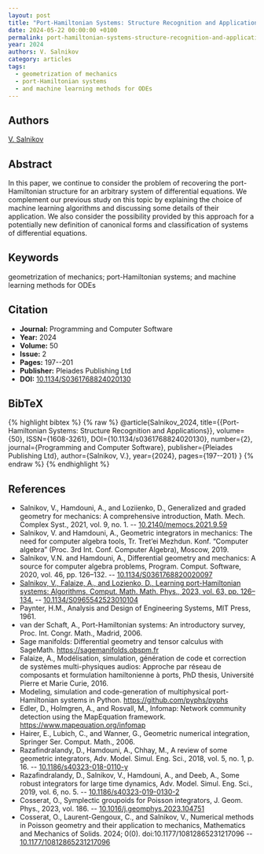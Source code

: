 ```yaml
---
layout: post
title: "Port-Hamiltonian Systems: Structure Recognition and Applications"
date: 2024-05-22 00:00:00 +0100
permalink: port-hamiltonian-systems-structure-recognition-and-applications
year: 2024
authors: V. Salnikov
category: articles
tags:
  - geometrization of mechanics
  - port-Hamiltonian systems
  - and machine learning methods for ODEs
---
```

 
## Authors
[V. Salnikov](authors/v-salnikov)
 
## Abstract
 In this paper, we continue to consider the problem of recovering the port-Hamiltonian structure for an arbitrary system of differential equations. We complement our previous study on this topic by explaining the choice of machine learning algorithms and discussing some details of their application. We also consider the possibility provided by this approach for a potentially new definition of canonical forms and classification of systems of differential equations.
 
## Keywords
geometrization of mechanics; port-Hamiltonian systems; and machine learning methods for ODEs
 
## Citation
- **Journal:** Programming and Computer Software
- **Year:** 2024
- **Volume:** 50
- **Issue:** 2
- **Pages:** 197--201
- **Publisher:** Pleiades Publishing Ltd
- **DOI:** [10.1134/S0361768824020130](https://doi.org/10.1134/S0361768824020130)
 
## BibTeX
{% highlight bibtex %}
{% raw %}
@article{Salnikov_2024,
  title={{Port-Hamiltonian Systems: Structure Recognition and Applications}},
  volume={50},
  ISSN={1608-3261},
  DOI={10.1134/s0361768824020130},
  number={2},
  journal={Programming and Computer Software},
  publisher={Pleiades Publishing Ltd},
  author={Salnikov, V.},
  year={2024},
  pages={197--201}
}
{% endraw %}
{% endhighlight %}
 
## References
- Salnikov, V., Hamdouni, A., and Loziienko, D., Generalized and graded geometry for mechanics: A comprehensive introduction, Math. Mech. Complex Syst., 2021, vol. 9, no. 1. -- [10.2140/memocs.2021.9.59](https://doi.org/10.2140/memocs.2021.9.59)
- Salnikov, V. and Hamdouni, A., Geometric integrators in mechanics: The need for computer algebra tools, Tr. Tret’ei Mezhdun. Konf. “Computer algebra” (Proc. 3rd Int. Conf. Computer Algebra), Moscow, 2019.
- Salnikov, V.N. and Hamdouni, A., Differential geometry and mechanics: A source for computer algebra problems, Program. Comput. Software, 2020, vol. 46, pp. 126–132. -- [10.1134/S0361768820020097](https://doi.org/10.1134/S0361768820020097)
- [Salnikov, V., Falaize, A., and Lozienko, D., Learning port-Hamiltonian systems: Algorithms, Comput. Math. Math. Phys., 2023, vol. 63, pp. 126–134.](learning-port-hamiltonian-systems-algorithms) -- [10.1134/S0965542523010104](https://doi.org/10.1134/S0965542523010104)
- Paynter, H.M., Analysis and Design of Engineering Systems, MIT Press, 1961.
- van der Schaft, A., Port-Hamiltonian systems: An introductory survey, Proc. Int. Congr. Math., Madrid, 2006.
- Sage manifolds: Differential geometry and tensor calculus with SageMath. https://sagemanifolds.obspm.fr
- Falaize, A., Modélisation, simulation, génération de code et correction de systèmes multi-physiques audios: Approche par réseau de composants et formulation hamiltonienne à ports, PhD thesis, Université Pierre et Marie Curie, 2016.
- Modeling, simulation and code-generation of multiphysical port-Hamiltonian systems in Python. https://github.com/pyphs/pyphs
- Edler, D., Holmgren, A., and Rosvall, M., Infomap: Network community detection using the MapEquation framework. https://www.mapequation.org/infomap
- Hairer, E., Lubich, C., and Wanner, G., Geometric numerical integration, Springer Ser. Comput. Math., 2006.
- Razafindralandy, D., Hamdouni, A., Chhay, M., A review of some geometric integrators, Adv. Model. Simul. Eng. Sci., 2018, vol. 5, no. 1, p. 16. -- [10.1186/s40323-018-0110-y](https://doi.org/10.1186/s40323-018-0110-y)
- Razafindralandy, D., Salnikov, V., Hamdouni, A., and Deeb, A., Some robust integrators for large time dynamics, Adv. Model. Simul. Eng. Sci., 2019, vol. 6, no. 5. -- [10.1186/s40323-019-0130-2](https://doi.org/10.1186/s40323-019-0130-2)
- Cosserat, O., Symplectic groupoids for Poisson integrators, J. Geom. Phys., 2023, vol. 186. -- [10.1016/j.geomphys.2023.104751](https://doi.org/10.1016/j.geomphys.2023.104751)
- Cosserat, O., Laurent-Gengoux, C., and Salnikov, V., Numerical methods in Poisson geometry and their application to mechanics, Mathematics and Mechanics of Solids. 2024; 0(0). doi:10.1177/10812865231217096 -- [10.1177/10812865231217096](https://doi.org/10.1177/10812865231217096)

